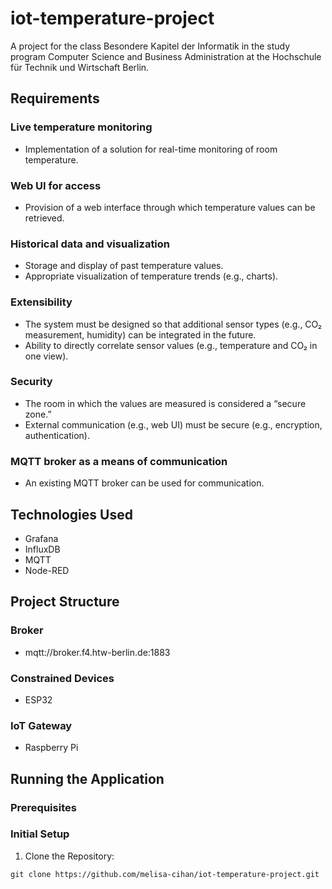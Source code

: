 # iot-temperature-project
A project for the class Besondere Kapitel der Informatik in the study program Computer Science and Business Administration at the Hochschule für Technik und Wirtschaft Berlin.

## Requirements

### Live temperature monitoring
- Implementation of a solution for real-time monitoring of room temperature.

### Web UI for access
- Provision of a web interface through which temperature values can be retrieved.

### Historical data and visualization
- Storage and display of past temperature values.
- Appropriate visualization of temperature trends (e.g., charts).

### Extensibility
- The system must be designed so that additional sensor types (e.g., CO₂ measurement, humidity) can be integrated in the future.
- Ability to directly correlate sensor values (e.g., temperature and CO₂ in one view).

### Security
- The room in which the values are measured is considered a “secure zone.”
- External communication (e.g., web UI) must be secure (e.g., encryption, authentication).

### MQTT broker as a means of communication
- An existing MQTT broker can be used for communication.

## Technologies Used
- Grafana
- InfluxDB
- MQTT
- Node-RED

## Project Structure
### Broker
- mqtt://broker.f4.htw-berlin.de:1883
### Constrained Devices
- ESP32
### IoT Gateway
- Raspberry Pi

## Running the Application
### Prerequisites
### Initial Setup
1. Clone the Repository:
```
git clone https://github.com/melisa-cihan/iot-temperature-project.git
```



